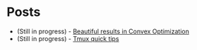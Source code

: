 # Posts

<!-- Nothing here yet, will post something on Convex Optimization soon! -->
<!-- ## Tufte Blog Examples

These example pages show the various kinds of features supported by Tufte-Blog. See [the Markdown
sources][sources] for these examples to learn what to type in order to render a given element.

- [Reproduction of the Tufte CSS example page.](output/posts/tufte/tufte.html)
- [Formatting tables using Tufte-Blog.](output/posts/tables/tables.html)

[sources]: http://github.com/adityaramesh/tufte-blog/tree/master/posts
 -->

- (Still in progress) - [Beautiful results in Convex Optimization](posts/convex/convex.html)
- (Still in progress) - [Tmux quick tips](posts/tmux/tmux.html)